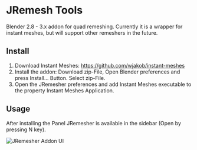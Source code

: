 # JRemesh Tools
Blender 2.8 - 3.x addon for quad remeshing. Currently it is a wrapper for instant meshes, but will support other remeshers in the future.

## Install
1. Download Instant Meshes: https://github.com/wjakob/instant-meshes
2. Install the addon: Download zip-File, Open Blender preferences and press Install... Button. Select zip-File.
3. Open the JRemesher preferences and add Instant Meshes executable to the property Instant Meshes Application.

## Usage
After installing the Panel JRemesher is available in the sidebar (Open by pressing N key).

![JRemesher Addon UI](https://yt3.ggpht.com/kKI55RtmZ_JVg72pCJVVtFvHSFKy6GwXQarxodtXCO_3KHNabJRJ1i7vleadmYxK5UYz7f5taLnN=s640-nd-v1)
